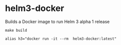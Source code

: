# helm3-docker

Builds a Docker image to run Helm 3 alpha 1 release

`make build`

`alias h3="docker run -it --rm  helm3-docker:latest"`